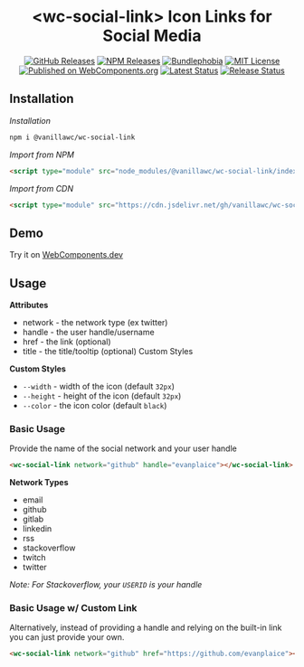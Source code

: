 <h1 align="center">&lt;wc-social-link&gt; Icon Links for Social Media</h1>

<div align="center">
  <a href="https://github.com/vanillawc/wc-social-link/releases"><img src="https://badgen.net/github/tag/vanillawc/wc-social-link" alt="GitHub Releases"></a>
  <a href="https://www.npmjs.com/package/@vanillawc/wc-social-link"><img src="https://badgen.net/npm/v/@vanillawc/wc-social-link" alt="NPM Releases"></a>
  <a href="https://bundlephobia.com/result?p=@vanillawc/wc-social-link"><img src="https://badgen.net/bundlephobia/minzip/@vanillawc/wc-social-link" alt="Bundlephobia"></a>
  <a href="https://raw.githubusercontent.com/vanillawc/wc-social-link/master/LICENSE"><img src="https://badgen.net/github/license/vanillawc/wc-social-link" alt="MIT License"></a>
  <a href="https://www.webcomponents.org/element/vanillawc/wc-social-link"><img src="https://img.shields.io/badge/webcomponents.org-published-blue.svg" alt="Published on WebComponents.org"></a>
  <a href="https://github.com/vanillawc/wc-social-link/actions"><img src="https://github.com/vanillawc/wc-social-link/workflows/Latest/badge.svg" alt="Latest Status"></a>
  <a href="https://github.com/vanillawc/wc-social-link/actions"><img src="https://github.com/vanillawc/wc-social-link/workflows/Release/badge.svg" alt="Release Status"></a>
</div>

## Installation

*Installation*
```sh
npm i @vanillawc/wc-social-link
```

*Import from NPM*
```html
<script type="module" src="node_modules/@vanillawc/wc-social-link/index.js"></script>
```

*Import from CDN*
```html
<script type="module" src="https://cdn.jsdelivr.net/gh/vanillawc/wc-social-link/index.js"></script>
```

## Demo

Try it on [WebComponents.dev](https://webcomponents.dev/edit/urflGeFYnQ2S66ff46yE?sv=1&pm=1)

## Usage

**Attributes**

- network - the network type (ex twitter)
- handle - the user handle/username
- href - the link (optional)
- title - the title/tooltip (optional)
Custom Styles

**Custom Styles**
- `--width` - width of the icon (default `32px`)
- `--height` - height of the icon (default `32px`)
- `--color` - the icon color (default `black`)

### Basic Usage

Provide the name of the social network and your user handle

```html
<wc-social-link network="github" handle="evanplaice"></wc-social-link>
```

**Network Types**
- email
- github
- gitlab
- linkedin
- rss
- stackoverflow
- twitch
- twitter

*Note: For Stackoverflow, your `USERID` is your handle*

### Basic Usage w/ Custom Link

Alternatively, instead of providing a handle and relying on the built-in link you can just provide your own.

```html
<wc-social-link network="github" href="https://github.com/evanplaice"></wc-social-link>
```
